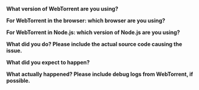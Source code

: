 <!--
This template is for bug reports. If you are NOT reporting a bug, you can delete this starter template.

Note that leaving sections blank will make it difficult for us to troubleshoot and we may have to close the issue.
-->

**What version of WebTorrent are you using?**

**For WebTorrent in the browser: which browser are you using?**

**For WebTorrent in Node.js: which version of Node.js are you using?**

**What did you do? Please include the actual source code causing the issue.**

**What did you expect to happen?**

**What actually happened? Please include debug logs from WebTorrent, if possible.**
